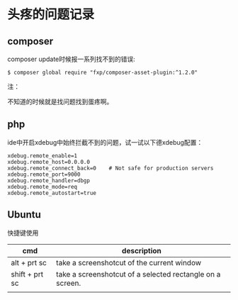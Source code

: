 # 头疼的问题记录

## composer

composer update时候报一系列找不到的错误:

```
$ composer global require "fxp/composer-asset-plugin:^1.2.0"
```

注：

不知道的时候就是找问题找到蛋疼啊。

## php

ide中开启xdebug中始终拦截不到的问题，试一试以下德xdebug配置：

```
xdebug.remote_enable=1
xdebug.remote_host=0.0.0.0
xdebug.remote_connect_back=0    # Not safe for production servers
xdebug.remote_port=9000
xdebug.remote_handler=dbgp
xdebug.remote_mode=req
xdebug.remote_autostart=true
```

## Ubuntu

快捷键使用

| cmd            | description                              |
| -------------- | ---------------------------------------- |
| alt + prt sc   | take a screenshotcut of the current window |
| shift + prt sc | take a screenshotcut of a selected rectangle on a screen. |
|                |                                          |

